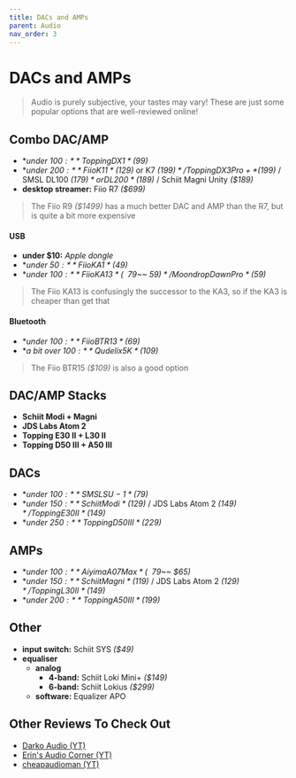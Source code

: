 ```yaml
---
title: DACs and AMPs
parent: Audio
nav_order: 3
---
```

# DACs and AMPs

> Audio is purely subjective, your tastes may vary! These are just some popular options that are well-reviewed online!

## Combo DAC/AMP

- **under $100:** Topping DX1 *($99)*
- **under $200:** Fiio K11 *($129)* or K7 *($199)* / Topping DX3 Pro+ *($199)* / SMSL DL100 *($179)* or DL200 *($189)* / Schiit Magni Unity *($189)*
- **desktop streamer:** Fiio R7 *($699)*

> The Fiio R9 *($1499)* has a much better DAC and AMP than the R7, but is quite a bit more expensive

#### USB

- **under $10:** *Apple dongle*
- **under $50:** Fiio KA1 *($49)*
- **under $100:** Fiio KA13 *(~~$79~~ $59)* / Moondrop Dawn Pro *($59)*

> The Fiio KA13 is confusingly the successor to the KA3, so if the KA3 is cheaper than get that

#### Bluetooth

- **under $100:** Fiio BTR13 *($69)*
- **a bit over $100:** Qudelix 5K *($109)*

> The Fiio BTR15 *($109)* is also a good option

## DAC/AMP Stacks

- **Schiit Modi + Magni**
- **JDS Labs Atom 2**
- **Topping E30 II + L30 II**
- **Topping D50 III + A50 III**

## DACs

- **under $100:** SMSL SU-1 *($79)*
- **under $150:** Schiit Modi *($129)* / JDS Labs Atom 2 *($149)* / Topping E30 II *($149)*
- **under $250:** Topping D50 III *($229)*

## AMPs

- **under $100:** Aiyima A07 Max *(~~$79~~ $65)*
- **under $150:** Schiit Magni *($119)*  / JDS Labs Atom 2 *($129)* / Topping L30 II *($149)*
- **under $200:** Topping A50 III *($199)*

## Other

- **input switch:** Schiit SYS *($49)*
- **equaliser** 
	- **analog** 
		- **4-band:** Schiit Loki Mini+ *($149)*
		- **6-band:** Schiit Lokius *($299)*
	- **software:** Equalizer APO

## Other Reviews To Check Out

- [Darko Audio (YT)](https://www.youtube.com/channel/UCQIcXQ2n0sa-7CD0NtqnrrA)
- [Erin's Audio Corner (YT)](https://www.youtube.com/channel/UCW_IqM21u0J-zsKtCq4Gj2w)
- [cheapaudioman (YT)](https://www.youtube.com/channel/UCkr6cLAnZiz5NH0NzjNK8rg)
